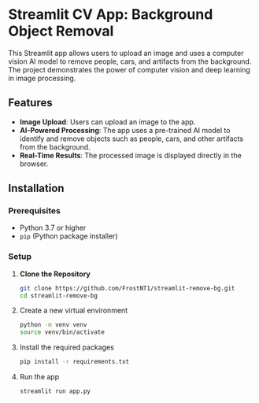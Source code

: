 # Streamlit CV App: Background Object Removal

This Streamlit app allows users to upload an image and uses a computer vision AI model to remove people, cars, and artifacts from the background. The project demonstrates the power of computer vision and deep learning in image processing.

## Features

- **Image Upload**: Users can upload an image to the app.
- **AI-Powered Processing**: The app uses a pre-trained AI model to identify and remove objects such as people, cars, and other artifacts from the background.
- **Real-Time Results**: The processed image is displayed directly in the browser.

## Installation

### Prerequisites

- Python 3.7 or higher
- `pip` (Python package installer)

### Setup

1. **Clone the Repository**

   ```bash
   git clone https://github.com/FrostNT1/streamlit-remove-bg.git
   cd streamlit-remove-bg
2. Create a new virtual environment

   ```bash
   python -m venv venv
   source venv/bin/activate
3. Install the required packages

   ```bash
   pip install -r requirements.txt
4. Run the app

   ```bash
   streamlit run app.py
